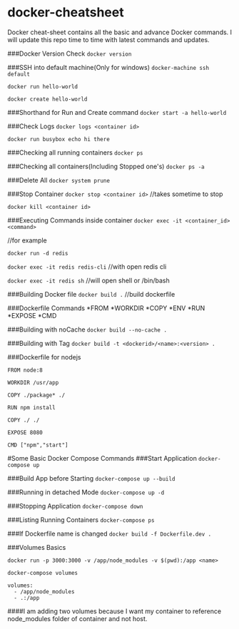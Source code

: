 # docker-cheatsheet
Docker cheat-sheet contains all the basic and advance Docker commands. I will update this repo time to time with latest commands and updates. 

###Docker Version Check
`docker version`

###SSH into default machine(Only for windows)
`docker-machine ssh default`


`docker run hello-world`

`docker create hello-world`

###Shorthand for Run and Create command
`docker start -a hello-world`

###Check Logs
`docker logs <container id>`

`docker run busybox echo hi there`

###Checking all running containers
`docker ps`

###Checking all containers(Including Stopped one's)
`docker ps -a` 

###Delete All
`docker system prune`

###Stop Container
`docker stop <container id>` //takes sometime to stop

`docker kill <container id>`

###Executing Commands inside container
`docker exec -it <container_id> <command>`

//for example

`docker run -d redis`

`docker exec -it redis redis-cli` //with open redis cli

`docker exec -it redis sh` //will open shell or /bin/bash 

###Building Docker file
`docker build .` //build dockerfile

###Dockerfile Commands
*FROM
*WORKDIR
*COPY
*ENV
*RUN
*EXPOSE
*CMD

###Building with noCache
`docker build --no-cache .`

###Building with Tag
`docker build -t <dockerid>/<name>:<version> .`

###Dockerfile for nodejs

```
FROM node:8

WORKDIR /usr/app

COPY ./package* ./

RUN npm install

COPY ./ ./

EXPOSE 8080

CMD ["npm","start"]
```

#Some Basic Docker Compose Commands
###Start Application
`docker-compose up`

###Build App before Starting 
`docker-compose up --build`

###Running in detached Mode
`docker-compose up -d`

###Stopping Application
`docker-compose down`

###Listing Running Containers
`docker-compose ps`

###If Dockerfile name is changed
`docker build -f Dockerfile.dev .`

###Volumes Basics
```
docker run -p 3000:3000 -v /app/node_modules -v $(pwd):/app <name>

docker-compose volumes

volumes:
  - /app/node_modules
  - .:/app
```
####I am adding two volumes because I want my container to reference node_modules folder of container and not host.
	


